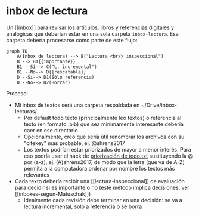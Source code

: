 # inbox de lectura
Un [[inbox]] para revisar los artículos, libros y referencias digitales y analógicas que  deberían estar en una sola carpeta `inbox-lectura`. Esa carpeta debería procesarse como parte de este flujo: 

```mermaid
graph TD
    A(Inbox de lectura) --> B("Lectura <br/> inspeccional")
    B --> B1{{importante}}
    B1 --Sí--> C("L. incremental")
    B1 --No--> D{{rescatable}}
    D --Sí--> D1(Sólo referencia)
    D --No--> D2(Borrar)
```

Proceso:

- Mi inbox de textos será una carpeta respaldada en ~/Drive/inbox-lecturas/ 
    - Por default todo texto (principalmente leo textos) o referencia al texto (en formato .bib) que sea mínimamente interesante debería caer en ese directorio
    - Opcionalmente, creo que sería útil renombrar los archivos con su "citekey" más probable, ej. @ahrens2017
    - Los textos podrían estar priorizados de mayor a menor interés. Para eso podría usar el hack de [priorización de todo.txt](https://github.com/todotxt/todo.txt#priority) sustituyendo la @ por (a-z), ej. (A)ahrens2017, de modo que la letra (que va de A-Z) permita a la computadora ordenar por nombre los textos más relevantes
- Cada texto debería recibir una [[lectura-inspeccional]] de evaluación para decidir si es importante o no (este método implica decisiones, ver [[inboxes-segun-Matuschak]])
    - Idealmente cada revisión debe terminar en una decisión: se va a lectura incremental, sólo a referencia o se borra
